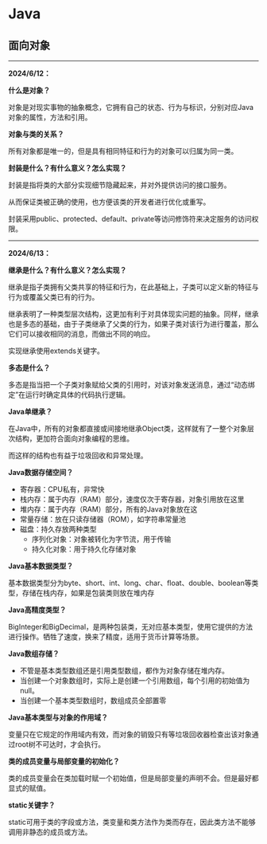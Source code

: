 # Java

## 面向对象

------

**2024/6/12：**

**什么是对象？**

对象是对现实事物的抽象概念，它拥有自己的状态、行为与标识，分别对应Java对象的属性，方法和引用。

**对象与类的关系？**

所有对象都是唯一的，但是具有相同特征和行为的对象可以归属为同一类。

**封装是什么？有什么意义？怎么实现？**

封装是指将类的大部分实现细节隐藏起来，并对外提供访问的接口服务。

从而保证类被正确的使用，也方便该类的开发者进行优化或重写。

封装采用public、protected、default、private等访问修饰符来决定服务的访问权限。

------

**2024/6/13：**

**继承是什么？有什么意义？怎么实现？**

继承是指子类拥有父类共享的特征和行为，在此基础上，子类可以定义新的特征与行为或覆盖父类已有的行为。

继承表明了一种类型层次结构，这更加有利于对具体现实问题的抽象。同样，继承也是多态的基础，由于子类继承了父类的行为，如果子类对该行为进行覆盖，那么它们可以接收相同的消息，而做出不同的响应。

实现继承使用extends关键字。

**多态是什么？**

多态是指当把一个子类对象赋给父类的引用时，对该对象发送消息，通过“动态绑定”在运行时确定具体的代码执行逻辑。

**Java单继承？**

在Java中，所有的对象都直接或间接地继承Object类，这样就有了一整个对象层次结构，更加符合面向对象编程的思维。

而这样的结构也有益于垃圾回收和异常处理。

**Java数据存储空间？**

- 寄存器：CPU私有，非常快
- 栈内存：属于内存（RAM）部分，速度仅次于寄存器，对象引用放在这里
- 堆内存：属于内存（RAM）部分，所有的Java对象放在这
- 常量存储：放在只读存储器（ROM），如字符串常量池
- 磁盘：持久存放两种类型
  - 序列化对象：对象被转化为字节流，用于传输
  - 持久化对象：用于持久化存储对象

**Java基本数据类型？**

基本数据类型分为byte、short、int、long、char、float、double、boolean等类型，存储在栈内存，如果是包装类则放在堆内存

**Java高精度类型？**

BigInteger和BigDecimal，是两种包装类，无对应基本类型，使用它提供的方法进行操作。牺牲了速度，换来了精度，适用于货币计算等场景。

**Java数组存储？**

- 不管是基本类型数组还是引用类型数组，都作为对象存储在堆内存。
- 当创建一个对象数组时，实际上是创建一个引用数组，每个引用的初始值为null。
- 当创建一个基本类型数组时，数组成员全部置零

**Java基本类型与对象的作用域？**

变量只在它规定的作用域内有效，而对象的销毁只有等垃圾回收器检查出该对象通过root树不可达时，才会执行。

**类的成员变量与局部变量的初始化？**

类的成员变量会在类加载时赋一个初始值，但是局部变量的声明不会。但是最好都显式的赋值。

**static关键字？**

static可用于类的字段或方法，类变量和类方法作为类而存在，因此类方法不能够调用非静态的成员或方法。

